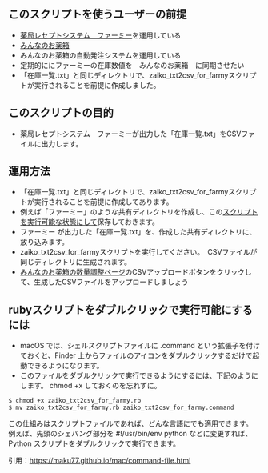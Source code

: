 
## このスクリプトを使うユーザーの前提
* [薬局レセプトシステム　ファーミー](https://www.moinetsystem.com/)を運用している
* [みんなのお薬箱](https://minkusu.jp/usermypage)　
* みんなのお薬箱の自動発注システムを運用している
* 定期的ににファーミーの在庫数値を　みんなのお薬箱　に同期させたい
* 「在庫一覧.txt」と同じディレクトリで、zaiko_txt2csv_for_farmyスクリプトが実行されることを前提に作成しました。

## このスクリプトの目的
* 薬局レセプトシステム　ファーミーが出力した「在庫一覧.txt」をCSVファイルに出力します。

## 運用方法
* 「在庫一覧.txt」と同じディレクトリで、zaiko_txt2csv_for_farmyスクリプトが実行されることを前提に作成してあります。
* 例えば「ファーミー」のような共有ディレクトリを作成し、この[スクリプトを実行可能な状態にして](https://maku77.github.io/mac/command-file.html)保存しておきます。
* ファーミー が出力した「在庫一覧.txt」を、作成した共有ディレクトリに、放り込みます。
* zaiko_txt2csv_for_farmyスクリプトを実行してください。　CSVファイルが同じディレクトリに生成されます。
* [みんなのお薬箱の数量調整ページ](https://minkusu.jp/autoorder/stockedit)のCSVアップロードボタンをクリックして、生成したCSVファイルをアップロードしましょう

## rubyスクリプトをダブルクリックで実行可能にするには
* macOS では、シェルスクリプトファイルに .command という拡張子を付けておくと、Finder 上からファイルのアイコンをダブルクリックするだけで起動できるようになります。
* このファイルをダブルクリックで実行できるようにするには、下記のようにします。 chmod +x しておくのを忘れずに。
```
$ chmod +x zaiko_txt2csv_for_farmy.rb
$ mv zaiko_txt2csv_for_farmy.rb zaiko_txt2csv_for_farmy.command
```
この仕組みはスクリプトファイルであれば、どんな言語にでも適用できます。 例えば、先頭のシェバング部分を #!/usr/bin/env python などに変更すれば、Python スクリプトをダブルクリックで実行できます。

引用：https://maku77.github.io/mac/command-file.html
